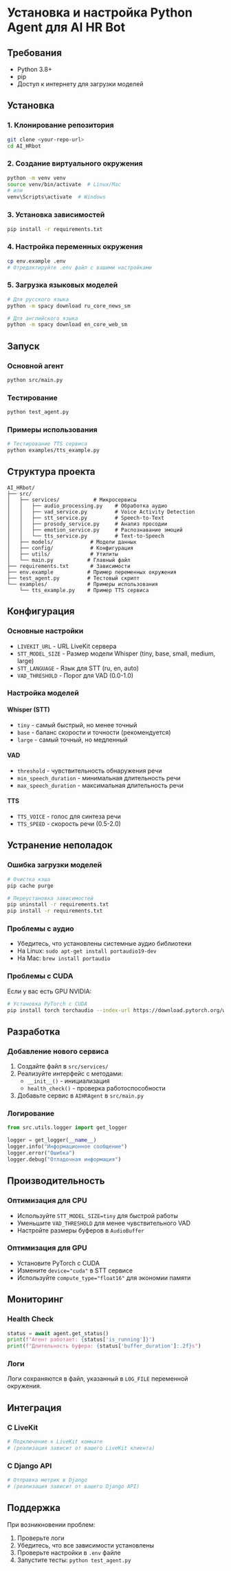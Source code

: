 # Установка и настройка Python Agent для AI HR Bot

## Требования

- Python 3.8+
- pip
- Доступ к интернету для загрузки моделей

## Установка

### 1. Клонирование репозитория

```bash
git clone <your-repo-url>
cd AI_HRbot
```

### 2. Создание виртуального окружения

```bash
python -m venv venv
source venv/bin/activate  # Linux/Mac
# или
venv\Scripts\activate  # Windows
```

### 3. Установка зависимостей

```bash
pip install -r requirements.txt
```

### 4. Настройка переменных окружения

```bash
cp env.example .env
# Отредактируйте .env файл с вашими настройками
```

### 5. Загрузка языковых моделей

```bash
# Для русского языка
python -m spacy download ru_core_news_sm

# Для английского языка
python -m spacy download en_core_web_sm
```

## Запуск

### Основной агент

```bash
python src/main.py
```

### Тестирование

```bash
python test_agent.py
```

### Примеры использования

```bash
# Тестирование TTS сервиса
python examples/tts_example.py
```

## Структура проекта

```
AI_HRbot/
├── src/
│   ├── services/           # Микросервисы
│   │   ├── audio_processing.py    # Обработка аудио
│   │   ├── vad_service.py         # Voice Activity Detection
│   │   ├── stt_service.py         # Speech-to-Text
│   │   ├── prosody_service.py     # Анализ просодии
│   │   ├── emotion_service.py     # Распознавание эмоций
│   │   └── tts_service.py         # Text-to-Speech
│   ├── models/            # Модели данных
│   ├── config/            # Конфигурация
│   ├── utils/             # Утилиты
│   └── main.py           # Главный файл
├── requirements.txt       # Зависимости
├── env.example           # Пример переменных окружения
├── test_agent.py         # Тестовый скрипт
└── examples/             # Примеры использования
    └── tts_example.py    # Пример TTS сервиса
```

## Конфигурация

### Основные настройки

- `LIVEKIT_URL` - URL LiveKit сервера
- `STT_MODEL_SIZE` - Размер модели Whisper (tiny, base, small, medium, large)
- `STT_LANGUAGE` - Язык для STT (ru, en, auto)
- `VAD_THRESHOLD` - Порог для VAD (0.0-1.0)

### Настройка моделей

#### Whisper (STT)
- `tiny` - самый быстрый, но менее точный
- `base` - баланс скорости и точности (рекомендуется)
- `large` - самый точный, но медленный

#### VAD
- `threshold` - чувствительность обнаружения речи
- `min_speech_duration` - минимальная длительность речи
- `max_speech_duration` - максимальная длительность речи

#### TTS
- `TTS_VOICE` - голос для синтеза речи
- `TTS_SPEED` - скорость речи (0.5-2.0)

## Устранение неполадок

### Ошибка загрузки моделей

```bash
# Очистка кэша
pip cache purge

# Переустановка зависимостей
pip uninstall -r requirements.txt
pip install -r requirements.txt
```

### Проблемы с аудио

- Убедитесь, что установлены системные аудио библиотеки
- На Linux: `sudo apt-get install portaudio19-dev`
- На Mac: `brew install portaudio`

### Проблемы с CUDA

Если у вас есть GPU NVIDIA:

```bash
# Установка PyTorch с CUDA
pip install torch torchaudio --index-url https://download.pytorch.org/whl/cu118
```

## Разработка

### Добавление нового сервиса

1. Создайте файл в `src/services/`
2. Реализуйте интерфейс с методами:
   - `__init__()` - инициализация
   - `health_check()` - проверка работоспособности
3. Добавьте сервис в `AIHRAgent` в `src/main.py`

### Логирование

```python
from src.utils.logger import get_logger

logger = get_logger(__name__)
logger.info("Информационное сообщение")
logger.error("Ошибка")
logger.debug("Отладочная информация")
```

## Производительность

### Оптимизация для CPU

- Используйте `STT_MODEL_SIZE=tiny` для быстрой работы
- Уменьшите `VAD_THRESHOLD` для менее чувствительного VAD
- Настройте размеры буферов в `AudioBuffer`

### Оптимизация для GPU

- Установите PyTorch с CUDA
- Измените `device="cuda"` в STT сервисе
- Используйте `compute_type="float16"` для экономии памяти

## Мониторинг

### Health Check

```python
status = await agent.get_status()
print(f"Агент работает: {status['is_running']}")
print(f"Длительность буфера: {status['buffer_duration']:.2f}s")
```

### Логи

Логи сохраняются в файл, указанный в `LOG_FILE` переменной окружения.

## Интеграция

### С LiveKit

```python
# Подключение к LiveKit комнате
# (реализация зависит от вашего LiveKit клиента)
```

### С Django API

```python
# Отправка метрик в Django
# (реализация зависит от вашего Django API)
```

## Поддержка

При возникновении проблем:

1. Проверьте логи
2. Убедитесь, что все зависимости установлены
3. Проверьте настройки в `.env` файле
4. Запустите тесты: `python test_agent.py`

